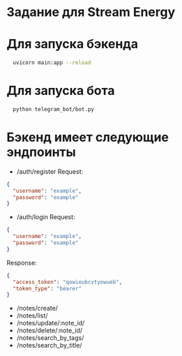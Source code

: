# Задание для Stream Energy

# Для запуска бэкенда
```bash
  uvicorn main:app --reload
```

# Для запуска бота 
```bash
  python telegram_bot/bot.py
```

# Бэкенд имеет следующие эндпоинты
- /auth/register
Request:
```json
{
  "username": "example",
  "password": "example"
}
```
- /auth/login
Request:
```json
{
  "username": "example",
  "password": "example"
}
```
Response:
```json
{
  "access_token": "qowieubcvtyowueb",
  "token_type": "bearer"
}
```

- /notes/create/
- /notes/list/
- /notes/update/:note_id/
- /notes/delete/:note_id/
- /notes/search_by_tags/
- /notes/search_by_title/
  
